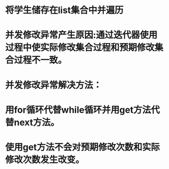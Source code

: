 # 将学生储存在list集合中并遍历
# 并发修改异常产生原因:通过迭代器使用过程中使实际修改集合过程和预期修改集合过程不一致。

# 并发修改异常解决方法：
# 用for循环代替while循环并用get方法代替next方法。
# 使用get方法不会对预期修改次数和实际修改次数发生改变。